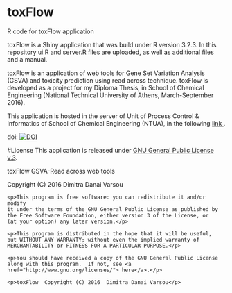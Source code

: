 # toxFlow
R code for toxFlow application

toxFlow is a Shiny application that was build under R version 3.2.3. In this repository ui.R and server.R files are uploaded, as well as additional files and a manual.

toxFlow is an application of web tools for Gene Set Variation Analysis (GSVA) and toxicity prediction using read across technique. toxFlow is developed as a project for my Diploma Thesis, in School of Chemical Engineering (National Technical University of Athens, March-September 2016).

This application is hosted in the server of Unit of Process Control & Informatics of School of Chemical Engineering (NTUA), in the following <a href="http://147.102.86.129:3838/"> link </a>. 

doi: <a href="https://zenodo.org/badge/latestdoi/68043137"> <img src="https://zenodo.org/badge/68043137.svg" alt="DOI"></a>

#License
This application is released under <a href="https://www.gnu.org/licenses/gpl.html"> GNU General Public License v.3</a>. 

<div class="boxed">
  toxFlow GSVA-Read across web tools
    <p>Copyright (C) 2016  Dimitra Danai Varsou</p>

    <p>This program is free software: you can redistribute it and/or modify
    it under the terms of the GNU General Public License as published by
    the Free Software Foundation, either version 3 of the License, or
    (at your option) any later version.</p>

    <p>This program is distributed in the hope that it will be useful,
    but WITHOUT ANY WARRANTY; without even the implied warranty of
    MERCHANTABILITY or FITNESS FOR A PARTICULAR PURPOSE.</p>

    <p>You should have received a copy of the GNU General Public License
    along with this program.  If not, see <a href="http://www.gnu.org/licenses/"> here</a>.</p>

    <p>toxFlow  Copyright (C) 2016  Dimitra Danai Varsou</p>
 </div> 
